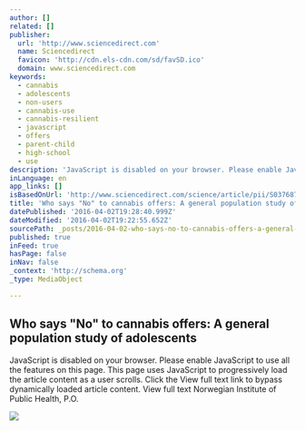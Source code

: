 ```yaml
---
author: []
related: []
publisher:
  url: 'http://www.sciencedirect.com'
  name: Sciencedirect
  favicon: 'http://cdn.els-cdn.com/sd/favSD.ico'
  domain: www.sciencedirect.com
keywords:
  - cannabis
  - adolescents
  - non-users
  - cannabis-use
  - cannabis-resilient
  - javascript
  - offers
  - parent-child
  - high-school
  - use
description: 'JavaScript is disabled on your browser. Please enable JavaScript to use all the features on this page. This page uses JavaScript to progressively load the article content as a user scrolls. Click the View full text link to bypass dynamically loaded article content. View full text Norwegian Institute of Public Health, P.O.'
inLanguage: en
app_links: []
isBasedOnUrl: 'http://www.sciencedirect.com/science/article/pii/S0376871616300126'
title: 'Who says "No" to cannabis offers: A general population study of adolescents'
datePublished: '2016-04-02T19:28:40.999Z'
dateModified: '2016-04-02T19:22:55.652Z'
sourcePath: _posts/2016-04-02-who-says-no-to-cannabis-offers-a-general-population-study.md
published: true
inFeed: true
hasPage: false
inNav: false
_context: 'http://schema.org'
_type: MediaObject

---
```

<article style=""><h1>Who says "No" to cannabis offers: A general population study of adolescents</h1><p>JavaScript is disabled on your browser. Please enable JavaScript to use all the features on this page. This page uses JavaScript to progressively load the article content as a user scrolls. Click the View full text link to bypass dynamically loaded article content. View full text Norwegian Institute of Public Health, P.O.</p><img src="http://ars.els-cdn.com/content/image/S03768716.gif" /></article>